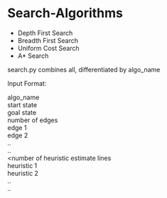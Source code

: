 # Search-Algorithms
- Depth First Search
- Breadth First Search
- Uniform Cost Search
- A* Search

search.py combines all, differentiated by algo_name <br />

Input Format:

algo_name <br />
start state <br />
goal state <br />
number of edges <br />
edge 1 <br />
edge 2 <br />
.. <br />
.. <br />
<number of heuristic estimate lines <br />
heuristic 1 <br />
heuristic 2 <br />
.. <br />
.. <br />
